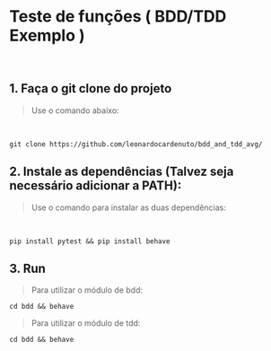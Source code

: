 # Teste de funções ( BDD/TDD Exemplo )
<br>

## 1. Faça o git clone do projeto

> Use o comando abaixo:
<br>

```
git clone https://github.com/leonardocardenuto/bdd_and_tdd_avg/
```

## 2. Instale as dependências (Talvez seja necessário adicionar a PATH):

> Use o comando para instalar as duas dependências:
<br>

```
pip install pytest && pip install behave
```

## 3. Run

> Para utilizar o módulo de bdd:

```
cd bdd && behave
```

> Para utilizar o módulo de tdd:

```
cd bdd && behave
```
